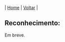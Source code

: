 | [Home](https://elastic.github.io/Elastic-Recognition-Program/) | [Voltar](https://elastic.github.io/Elastic-Recognition-Program/brazil) |

## Reconhecimento: ##

Em breve.
